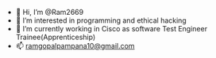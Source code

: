 - 👋 Hi, I’m @Ram2669
- 👀 I’m interested in programming and ethical hacking
- 🌱 I’m currently working in Cisco as software Test Engineer Trainee(Apprenticeship)
- 📫 ramgopalpampana10@gmail.com 

<!---
Ram2669/Ram2669 is a ✨ special ✨ repository because its `README.md` (this file) appears on your GitHub profile.
You can click the Preview link to take a look at your changes.
--->
